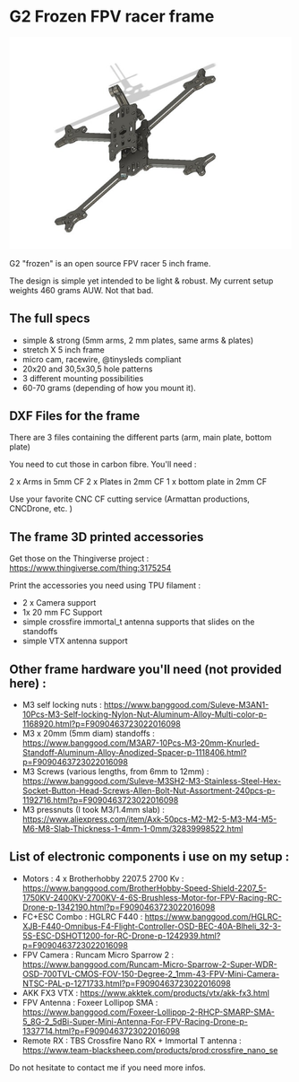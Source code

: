 # G2 Frozen FPV racer frame

![G2 render](https://github.com/zeugri/G2-frozen-frame/blob/master/gfx/G2_render.jpg "G2 render")


G2 "frozen" is an open source FPV racer 5 inch frame.

The design is simple yet intended to be light & robust. My current setup weights 460 grams AUW. Not that bad.

## The full specs

 * simple & strong (5mm arms, 2 mm plates, same arms & plates)
 * stretch X 5 inch frame
 * micro cam, racewire, @tinysleds compliant
 * 20x20 and 30,5x30,5 hole patterns
 * 3 different mounting possibilities
 * 60-70 grams (depending of how you mount it).

## DXF Files for the frame

There are 3 files containing the different parts (arm, main plate, bottom plate)

You need to cut those in carbon fibre. You'll need :

2 x Arms in 5mm CF
2 x Plates in 2mm CF
1 x bottom plate in 2mm CF

Use your favorite CNC CF cutting service (Armattan productions, CNCDrone, etc. )

## The frame 3D printed accessories

Get those on the Thingiverse project : https://www.thingiverse.com/thing:3175254

Print the accessories you need using TPU filament :

 * 2 x Camera support
 * 1x 20 mm FC Support
 * simple crossfire immortal_t antenna supports that slides on the standoffs
 * simple VTX antenna support
 
## Other frame hardware you'll need (not provided here) :

 * M3 self locking nuts : https://www.banggood.com/Suleve-M3AN1-10Pcs-M3-Self-locking-Nylon-Nut-Aluminum-Alloy-Multi-color-p-1168920.html?p=F9090463723022016098
 * M3 x 20mm (5mm diam) standoffs : https://www.banggood.com/M3AR7-10Pcs-M3-20mm-Knurled-Standoff-Aluminum-Alloy-Anodized-Spacer-p-1118406.html?p=F9090463723022016098
 * M3 Screws (various lengths, from 6mm to 12mm) : https://www.banggood.com/Suleve-M3SH2-M3-Stainless-Steel-Hex-Socket-Button-Head-Screws-Allen-Bolt-Nut-Assortment-240pcs-p-1192716.html?p=F9090463723022016098
 * M3 pressnuts (I took M3/1.4mm slab) : https://www.aliexpress.com/item/Axk-50pcs-M2-M2-5-M3-M4-M5-M6-M8-Slab-Thickness-1-4mm-1-0mm/32839998522.html

## List of electronic components i use on my setup :

 * Motors : 4 x Brotherhobby 2207.5 2700 Kv : https://www.banggood.com/BrotherHobby-Speed-Shield-2207_5-1750KV-2400KV-2700KV-4-6S-Brushless-Motor-for-FPV-Racing-RC-Drone-p-1342190.html?p=F9090463723022016098
 * FC+ESC Combo : HGLRC F440 : https://www.banggood.com/HGLRC-XJB-F440-Omnibus-F4-Flight-Controller-OSD-BEC-40A-Blheli_32-3-5S-ESC-DSHOT1200-for-RC-Drone-p-1242939.html?p=F9090463723022016098
 * FPV Camera : Runcam Micro Sparrow 2 : https://www.banggood.com/Runcam-Micro-Sparrow-2-Super-WDR-OSD-700TVL-CMOS-FOV-150-Degree-2_1mm-43-FPV-Mini-Camera-NTSC-PAL-p-1271733.html?p=F9090463723022016098
 * AKK FX3 VTX : https://www.akktek.com/products/vtx/akk-fx3.html
 * FPV Antenna : Foxeer Lollipop SMA : https://www.banggood.com/Foxeer-Lollipop-2-RHCP-SMARP-SMA-5_8G-2_5dBi-Super-Mini-Antenna-For-FPV-Racing-Drone-p-1337714.html?p=F9090463723022016098
 * Remote RX : TBS Crossfire Nano RX + Immortal T antenna : https://www.team-blacksheep.com/products/prod:crossfire_nano_se

Do not hesitate to contact me if you need more infos.
